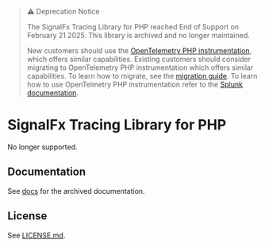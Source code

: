 > ⚠️ Deprecation Notice
> 
> The SignalFx Tracing Library for PHP reached End of Support on February 21 2025. This library is archived and no longer maintained.
>
> New customers should use the [OpenTelemetry PHP instrumentation](https://github.com/open-telemetry/opentelemetry-php), which offers similar capabilities. Existing customers should consider migrating to OpenTelemetry PHP instrumentation which offers similar capabilities. To learn how to migrate, see the [migration guide](https://docs.splunk.com/observability/en/gdi/get-data-in/application/php/php-migration-guide.html). To learn how to use OpenTelmetry PHP instrumentation refer to the [Splunk documentation](https://docs.splunk.com/observability/en/gdi/get-data-in/application/php/get-started.html). 

# SignalFx Tracing Library for PHP

No longer supported.

## Documentation

See [docs](./docs/) for the archived documentation.

## License

See [LICENSE.md](./LICENSE).
